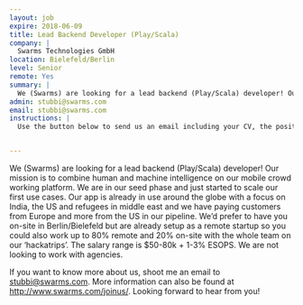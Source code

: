 ```yaml
---
layout: job
expire: 2018-06-09
title: Lead Backend Developer (Play/Scala)
company: |
  Swarms Technologies GmbH
location: Bielefeld/Berlin
level: Senior
remote: Yes
summary: |
  We (Swarms) are looking for a lead backend (Play/Scala) developer! Our mission is to combine human and machine intelligence on our mobile crowd working platform.
admin: stubbi@swarms.com
email: stubbi@swarms.com
instructions: |
  Use the button below to send us an email including your CV, the position you're applying for, and anything else you might want to say.


---
```


<!-- break -->

We (Swarms) are looking for a lead backend (Play/Scala) developer! Our mission is to combine human and machine intelligence on our mobile crowd working platform. We are in our seed phase and just started to scale our first use cases. Our app is already in use around the globe with a focus on India, the US and refugees in middle east and we have paying customers from Europe and more from the US in our pipeline. We’d prefer to have you on-site in Berlin/Bielefeld but are already setup as a remote startup so you could also work up to 80% remote and 20% on-site with the whole team on our ‘hackatrips’. The salary range is $50-80k + 1-3% ESOPS. We are not looking to work with agencies.

If you want to know more about us, shoot me an email to stubbi@swarms.com. More information can also be found at http://www.swarms.com/joinus/. Looking forward to hear from you!